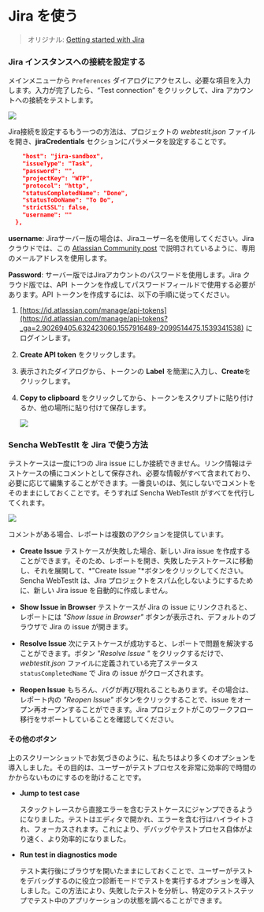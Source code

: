 # Jira を使う

> オリジナル: [Getting started with Jira](https://docs.sencha.com/webtestit/guides/advanced-topics/getting-started-with-jira.html)

### Jira インスタンスへの接続を設定する

メインメニューから `Preferences` ダイアログにアクセスし、必要な項目を入力します。入力が完了したら、“Test connection” をクリックして、Jira アカウントへの接続をテストします。

![](https://docs.sencha.com/webtestit/guides/images/jira-one.png)

Jira接続を設定するもう一つの方法は、プロジェクトの *webtestit.json* ファイルを開き、**jiraCredentials** セクションにパラメータを設定することです。

```json
    "host": "jira-sandbox",
    "issueType": "Task",
    "password": "",
    "projectKey": "WTP",
    "protocol": "http",
    "statusCompletedName": "Done",
    "statusToDoName": "To Do",
    "strictSSL": false,
    "username": ""
  },
```

**username**: Jiraサーバー版の場合は、Jiraユーザー名を使用してください。Jira クラウドでは、この [Atlassian Community post](https://community.atlassian.com/t5/Jira-Software-questions/How-to-login-with-JIRA-username/qaq-p/730716) で説明されているように、専用のメールアドレスを使用します。

**Password**: サーバー版ではJiraアカウントのパスワードを使用します。Jira クラウド版では、API トークンを作成してパスワードフィールドで使用する必要があります。API トークンを作成するには、以下の手順に従ってください。

1.  [https://id.atlassian.com/manage/api-tokens](https://id.atlassian.com/manage/api-tokens?_ga=2.90269405.632423060.1557916489-2099514475.1539341538) にログインします。

2.  **Create API token** をクリックします。

3.  表示されたダイアログから、トークンの **Label** を簡潔に入力し、**Create**をクリックします。

4.  **Copy to clipboard** をクリックしてから、トークンをスクリプトに貼り付けるか、他の場所に貼り付けて保存します。 

    ![](https://docs.sencha.com/webtestit/guides/images/jira-two.png)

### Sencha WebTestIt を Jira で使う方法

テストケースは一度に1つの Jira issue にしか接続できません。リンク情報はテストケースの横にコメントとして保存され、必要な情報がすべて含まれており、必要に応じて編集することができます。一番良いのは、気にしないでコメントをそのままにしておくことです。そうすれば Sencha WebTestIt がすべてを代行してくれます。

![](https://docs.sencha.com/webtestit/guides/images/jira-three.png)

コメントがある場合、レポートは複数のアクションを提供しています。

  - **Create Issue** テストケースが失敗した場合、新しい Jira issue を作成することができます。そのため、レポートを開き、失敗したテストケースに移動し、それを展開して、*"Create Issue "*ボタンをクリックしてください。Sencha WebTestIt は、Jira プロジェクトをスパム化しないようにするために、新しい Jira issue を自動的に作成しません。

  - **Show Issue in Browser** テストケースが Jira の issue にリンクされると、レポートには *"Show Issue in Browser"* ボタンが表示され、デフォルトのブラウザで Jira の issue が開きます。

  - **Resolve Issue** 次にテストケースが成功すると、レポートで問題を解決することができます。ボタン *"Resolve Issue "* をクリックするだけで、*webtestit.json* ファイルに定義されている完了ステータス `statusCompletedName` で Jira の issue がクローズされます。

  - **Reopen Issue** もちろん、バグが再び現れることもあります。その場合は、レポート内の *"Reopen Issue"* ボタンをクリックすることで、issue をオープン再オープンすることができます。Jira プロジェクトがこのワークフロー移行をサポートしていることを確認してください。

#### その他のボタン

上のスクリーンショットでお気づきのように、私たちはより多くのオプションを導入しました。その目的は、ユーザーがテストプロセスを非常に効率的で時間のかからないものにするのを助けることです。

  - **Jump to test case**
    
    スタックトレースから直接エラーを含むテストケースにジャンプできるようになりました。テストはエディタで開かれ、エラーを含む行はハイライトされ、フォーカスされます。これにより、デバッグやテストプロセス自体がより速く、より効率的になりました。

  - **Run test in diagnostics mode**
    
    テスト実行後にブラウザを開いたままにしておくことで、ユーザーがテストをデバッグするのに役立つ診断モードでテストを実行するオプションを導入しました。この方法により、失敗したテストを分析し、特定のテストステップでテスト中のアプリケーションの状態を調べることができます。
